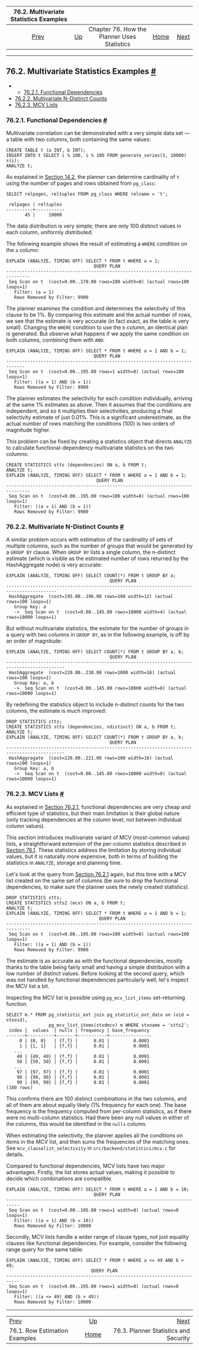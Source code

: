 <!--?xml version="1.0" encoding="UTF-8" standalone="no"?-->

|                 76.2. Multivariate Statistics Examples                |                                                                                |                                             |                                                       |                                                                              |
| :-------------------------------------------------------------------: | :----------------------------------------------------------------------------- | :-----------------------------------------: | ----------------------------------------------------: | ---------------------------------------------------------------------------: |
| [Prev](row-estimation-examples.html "76.1. Row Estimation Examples")  | [Up](planner-stats-details.html "Chapter 76. How the Planner Uses Statistics") | Chapter 76. How the Planner Uses Statistics | [Home](index.html "PostgreSQL 17devel Documentation") |  [Next](planner-stats-security.html "76.3. Planner Statistics and Security") |

***

## 76.2. Multivariate Statistics Examples [#](#MULTIVARIATE-STATISTICS-EXAMPLES)

  * *   [76.2.1. Functional Dependencies](multivariate-statistics-examples.html#FUNCTIONAL-DEPENDENCIES)
* [76.2.2. Multivariate N-Distinct Counts](multivariate-statistics-examples.html#MULTIVARIATE-NDISTINCT-COUNTS)
* [76.2.3. MCV Lists](multivariate-statistics-examples.html#MCV-LISTS)

### 76.2.1. Functional Dependencies [#](#FUNCTIONAL-DEPENDENCIES)

Multivariate correlation can be demonstrated with a very simple data set — a table with two columns, both containing the same values:

    CREATE TABLE t (a INT, b INT);
    INSERT INTO t SELECT i % 100, i % 100 FROM generate_series(1, 10000) s(i);
    ANALYZE t;

As explained in [Section 14.2](planner-stats.html "14.2. Statistics Used by the Planner"), the planner can determine cardinality of `t` using the number of pages and rows obtained from `pg_class`:

    SELECT relpages, reltuples FROM pg_class WHERE relname = 't';

     relpages | reltuples
    ----------+-----------
           45 |     10000

The data distribution is very simple; there are only 100 distinct values in each column, uniformly distributed.

The following example shows the result of estimating a `WHERE` condition on the `a` column:

    EXPLAIN (ANALYZE, TIMING OFF) SELECT * FROM t WHERE a = 1;
                                     QUERY PLAN
    -------------------------------------------------------------------​------------
     Seq Scan on t  (cost=0.00..170.00 rows=100 width=8) (actual rows=100 loops=1)
       Filter: (a = 1)
       Rows Removed by Filter: 9900

The planner examines the condition and determines the selectivity of this clause to be 1%. By comparing this estimate and the actual number of rows, we see that the estimate is very accurate (in fact exact, as the table is very small). Changing the `WHERE` condition to use the `b` column, an identical plan is generated. But observe what happens if we apply the same condition on both columns, combining them with `AND`:

    EXPLAIN (ANALYZE, TIMING OFF) SELECT * FROM t WHERE a = 1 AND b = 1;
                                     QUERY PLAN
    -------------------------------------------------------------------​----------
     Seq Scan on t  (cost=0.00..195.00 rows=1 width=8) (actual rows=100 loops=1)
       Filter: ((a = 1) AND (b = 1))
       Rows Removed by Filter: 9900

The planner estimates the selectivity for each condition individually, arriving at the same 1% estimates as above. Then it assumes that the conditions are independent, and so it multiplies their selectivities, producing a final selectivity estimate of just 0.01%. This is a significant underestimate, as the actual number of rows matching the conditions (100) is two orders of magnitude higher.

This problem can be fixed by creating a statistics object that directs `ANALYZE` to calculate functional-dependency multivariate statistics on the two columns:

    CREATE STATISTICS stts (dependencies) ON a, b FROM t;
    ANALYZE t;
    EXPLAIN (ANALYZE, TIMING OFF) SELECT * FROM t WHERE a = 1 AND b = 1;
                                      QUERY PLAN
    -------------------------------------------------------------------​------------
     Seq Scan on t  (cost=0.00..195.00 rows=100 width=8) (actual rows=100 loops=1)
       Filter: ((a = 1) AND (b = 1))
       Rows Removed by Filter: 9900

### 76.2.2. Multivariate N-Distinct Counts [#](#MULTIVARIATE-NDISTINCT-COUNTS)

A similar problem occurs with estimation of the cardinality of sets of multiple columns, such as the number of groups that would be generated by a `GROUP BY` clause. When `GROUP BY` lists a single column, the n-distinct estimate (which is visible as the estimated number of rows returned by the HashAggregate node) is very accurate:

    EXPLAIN (ANALYZE, TIMING OFF) SELECT COUNT(*) FROM t GROUP BY a;
                                           QUERY PLAN
    -------------------------------------------------------------------​----------------------
     HashAggregate  (cost=195.00..196.00 rows=100 width=12) (actual rows=100 loops=1)
       Group Key: a
       ->  Seq Scan on t  (cost=0.00..145.00 rows=10000 width=4) (actual rows=10000 loops=1)

But without multivariate statistics, the estimate for the number of groups in a query with two columns in `GROUP BY`, as in the following example, is off by an order of magnitude:

    EXPLAIN (ANALYZE, TIMING OFF) SELECT COUNT(*) FROM t GROUP BY a, b;
                                           QUERY PLAN
    -------------------------------------------------------------------​-------------------------
     HashAggregate  (cost=220.00..230.00 rows=1000 width=16) (actual rows=100 loops=1)
       Group Key: a, b
       ->  Seq Scan on t  (cost=0.00..145.00 rows=10000 width=8) (actual rows=10000 loops=1)

By redefining the statistics object to include n-distinct counts for the two columns, the estimate is much improved:

    DROP STATISTICS stts;
    CREATE STATISTICS stts (dependencies, ndistinct) ON a, b FROM t;
    ANALYZE t;
    EXPLAIN (ANALYZE, TIMING OFF) SELECT COUNT(*) FROM t GROUP BY a, b;
                                           QUERY PLAN
    -------------------------------------------------------------------​-------------------------
     HashAggregate  (cost=220.00..221.00 rows=100 width=16) (actual rows=100 loops=1)
       Group Key: a, b
       ->  Seq Scan on t  (cost=0.00..145.00 rows=10000 width=8) (actual rows=10000 loops=1)

### 76.2.3. MCV Lists [#](#MCV-LISTS)

As explained in [Section 76.2.1](multivariate-statistics-examples.html#FUNCTIONAL-DEPENDENCIES "76.2.1. Functional Dependencies"), functional dependencies are very cheap and efficient type of statistics, but their main limitation is their global nature (only tracking dependencies at the column level, not between individual column values).

This section introduces multivariate variant of MCV (most-common values) lists, a straightforward extension of the per-column statistics described in [Section 76.1](row-estimation-examples.html "76.1. Row Estimation Examples"). These statistics address the limitation by storing individual values, but it is naturally more expensive, both in terms of building the statistics in `ANALYZE`, storage and planning time.

Let's look at the query from [Section 76.2.1](multivariate-statistics-examples.html#FUNCTIONAL-DEPENDENCIES "76.2.1. Functional Dependencies") again, but this time with a MCV list created on the same set of columns (be sure to drop the functional dependencies, to make sure the planner uses the newly created statistics).

    DROP STATISTICS stts;
    CREATE STATISTICS stts2 (mcv) ON a, b FROM t;
    ANALYZE t;
    EXPLAIN (ANALYZE, TIMING OFF) SELECT * FROM t WHERE a = 1 AND b = 1;
                                       QUERY PLAN
    -------------------------------------------------------------------​------------
     Seq Scan on t  (cost=0.00..195.00 rows=100 width=8) (actual rows=100 loops=1)
       Filter: ((a = 1) AND (b = 1))
       Rows Removed by Filter: 9900

The estimate is as accurate as with the functional dependencies, mostly thanks to the table being fairly small and having a simple distribution with a low number of distinct values. Before looking at the second query, which was not handled by functional dependencies particularly well, let's inspect the MCV list a bit.

Inspecting the MCV list is possible using `pg_mcv_list_items` set-returning function.

    SELECT m.* FROM pg_statistic_ext join pg_statistic_ext_data on (oid = stxoid),
                    pg_mcv_list_items(stxdmcv) m WHERE stxname = 'stts2';
     index |  values  | nulls | frequency | base_frequency
    -------+----------+-------+-----------+----------------
         0 | {0, 0}   | {f,f} |      0.01 |         0.0001
         1 | {1, 1}   | {f,f} |      0.01 |         0.0001
       ...
        49 | {49, 49} | {f,f} |      0.01 |         0.0001
        50 | {50, 50} | {f,f} |      0.01 |         0.0001
       ...
        97 | {97, 97} | {f,f} |      0.01 |         0.0001
        98 | {98, 98} | {f,f} |      0.01 |         0.0001
        99 | {99, 99} | {f,f} |      0.01 |         0.0001
    (100 rows)

This confirms there are 100 distinct combinations in the two columns, and all of them are about equally likely (1% frequency for each one). The base frequency is the frequency computed from per-column statistics, as if there were no multi-column statistics. Had there been any null values in either of the columns, this would be identified in the `nulls` column.

When estimating the selectivity, the planner applies all the conditions on items in the MCV list, and then sums the frequencies of the matching ones. See `mcv_clauselist_selectivity` in `src/backend/statistics/mcv.c` for details.

Compared to functional dependencies, MCV lists have two major advantages. Firstly, the list stores actual values, making it possible to decide which combinations are compatible.

    EXPLAIN (ANALYZE, TIMING OFF) SELECT * FROM t WHERE a = 1 AND b = 10;
                                     QUERY PLAN
    -------------------------------------------------------------------​--------
     Seq Scan on t  (cost=0.00..195.00 rows=1 width=8) (actual rows=0 loops=1)
       Filter: ((a = 1) AND (b = 10))
       Rows Removed by Filter: 10000

Secondly, MCV lists handle a wider range of clause types, not just equality clauses like functional dependencies. For example, consider the following range query for the same table:

    EXPLAIN (ANALYZE, TIMING OFF) SELECT * FROM t WHERE a <= 49 AND b > 49;
                                    QUERY PLAN
    -------------------------------------------------------------------​--------
     Seq Scan on t  (cost=0.00..195.00 rows=1 width=8) (actual rows=0 loops=1)
       Filter: ((a <= 49) AND (b > 49))
       Rows Removed by Filter: 10000

***

|                                                                       |                                                                                |                                                                              |
| :-------------------------------------------------------------------- | :----------------------------------------------------------------------------: | ---------------------------------------------------------------------------: |
| [Prev](row-estimation-examples.html "76.1. Row Estimation Examples")  | [Up](planner-stats-details.html "Chapter 76. How the Planner Uses Statistics") |  [Next](planner-stats-security.html "76.3. Planner Statistics and Security") |
| 76.1. Row Estimation Examples                                         |              [Home](index.html "PostgreSQL 17devel Documentation")             |                                        76.3. Planner Statistics and Security |
